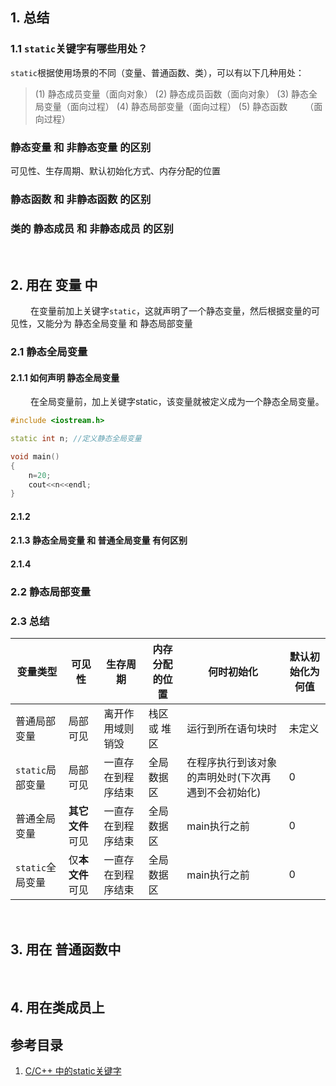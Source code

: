 ## 1. 总结
### 1.1 `static`关键字有哪些用处？
`static`根据使用场景的不同（变量、普通函数、类），可以有以下几种用处：
> (1) 静态成员变量（面向对象）
> (2) 静态成员函数（面向对象）
> (3) 静态全局变量（面向过程）
> (4) 静态局部变量（面向过程）
> (5) 静态函数&emsp;&emsp;（面向过程）
> 
### 静态变量 和 非静态变量 的区别
可见性、生存周期、默认初始化方式、内存分配的位置

### 静态函数 和 非静态函数 的区别

### 类的 静态成员 和 非静态成员 的区别




&emsp;
&emsp;
## 2. 用在 变量 中
&emsp;&emsp; 在变量前加上关键字`static`，这就声明了一个静态变量，然后根据变量的可见性，又能分为 静态全局变量 和 静态局部变量
### 2.1 静态全局变量
#### 2.1.1 如何声明 静态全局变量
&emsp;&emsp; 在全局变量前，加上关键字static，该变量就被定义成为一个静态全局变量。
```cpp
#include <iostream.h> 

static int n; //定义静态全局变量 

void main()
{
	n=20;
	cout<<n<<endl;
}
```
#### 2.1.2 
#### 2.1.3 静态全局变量 和 普通全局变量 有何区别
#### 2.1.4 

### 2.2 静态局部变量

### 2.3 总结

| 变量类型         | 可见性           | 生存周期           | 内存分配的位置 | 何时初始化                                         | 默认初始化为何值 |
| ---------------- | ---------------- | ------------------ | -------------- | -------------------------------------------------- | ---------------- |
| 普通局部变量     | 局部可见         | 离开作用域则销毁   | 栈区 或 堆区   | 运行到所在语句块时                                 | 未定义           |
| `static`局部变量 | 局部可见         | 一直存在到程序结束 | 全局数据区     | 在程序执行到该对象的声明处时(下次再遇到不会初始化) | 0                |
| 普通全局变量     | **其它文件**可见 | 一直存在到程序结束 | 全局数据区     | main执行之前                                       | 0                |
| `static`全局变量 | 仅**本文件**可见 | 一直存在到程序结束 | 全局数据区     | main执行之前                                       | 0                |



&emsp;
&emsp;
## 3. 用在 普通函数中



&emsp;
&emsp;
## 4. 用在类成员上




## 参考目录
1. [C/C++ 中的static关键字](https://zhuanlan.zhihu.com/p/37439983)